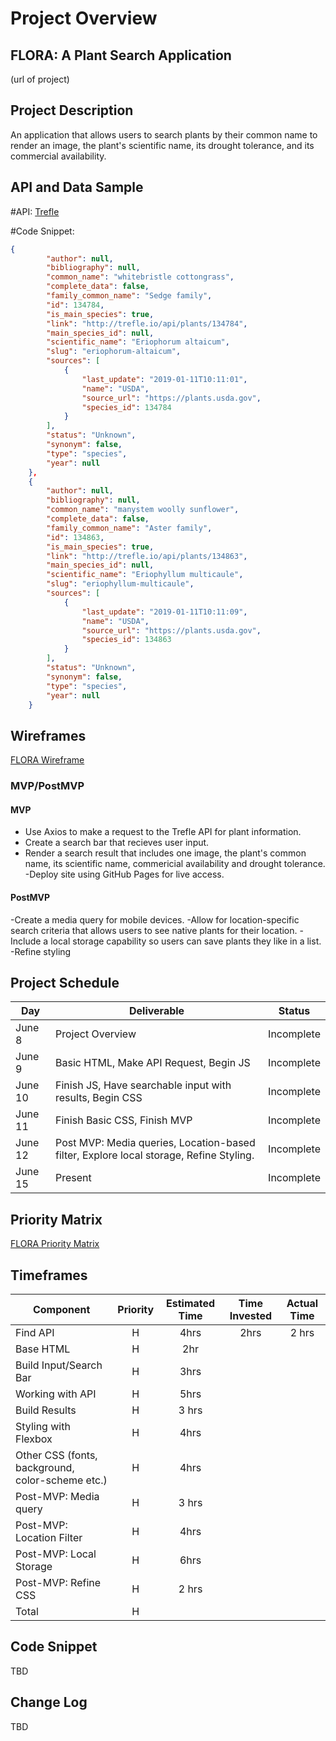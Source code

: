 # Project Overview

## FLORA: A Plant Search Application

(url of project)

## Project Description

An application that allows users to search plants by their common name to render an image, the plant's scientific name, its drought tolerance, and its commercial availability.

## API and Data Sample

#API: 
[Trefle](https://trefle.io/)

#Code Snippet:

```json
{
        "author": null,
        "bibliography": null,
        "common_name": "whitebristle cottongrass",
        "complete_data": false,
        "family_common_name": "Sedge family",
        "id": 134784,
        "is_main_species": true,
        "link": "http://trefle.io/api/plants/134784",
        "main_species_id": null,
        "scientific_name": "Eriophorum altaicum",
        "slug": "eriophorum-altaicum",
        "sources": [
            {
                "last_update": "2019-01-11T10:11:01",
                "name": "USDA",
                "source_url": "https://plants.usda.gov",
                "species_id": 134784
            }
        ],
        "status": "Unknown",
        "synonym": false,
        "type": "species",
        "year": null
    },
    {
        "author": null,
        "bibliography": null,
        "common_name": "manystem woolly sunflower",
        "complete_data": false,
        "family_common_name": "Aster family",
        "id": 134863,
        "is_main_species": true,
        "link": "http://trefle.io/api/plants/134863",
        "main_species_id": null,
        "scientific_name": "Eriophyllum multicaule",
        "slug": "eriophyllum-multicaule",
        "sources": [
            {
                "last_update": "2019-01-11T10:11:09",
                "name": "USDA",
                "source_url": "https://plants.usda.gov",
                "species_id": 134863
            }
        ],
        "status": "Unknown",
        "synonym": false,
        "type": "species",
        "year": null
    }
```

## Wireframes
[FLORA Wireframe](https://wireframe.cc/VQ6qlH)

### MVP/PostMVP
#### MVP 

- Use Axios to make a request to the Trefle API for plant information. 
- Create a search bar that recieves user input.
- Render a search result that includes one image, the plant's common name, its scientific name, commericial availability and drought tolerance. 
-Deploy site using GitHub Pages for live access. 

#### PostMVP  
-Create a media query for mobile devices. 
-Allow for location-specific search criteria that allows users to see native plants for their location. 
-Include a local storage capability so users can save plants they like in a list.
-Refine styling


## Project Schedule

|  Day | Deliverable | Status
|---|---| ---|
|June 8| Project Overview | Incomplete
|June 9| Basic HTML, Make API Request, Begin JS | Incomplete
|June 10| Finish JS, Have searchable input with results, Begin CSS | Incomplete
|June 11| Finish Basic CSS, Finish MVP | Incomplete
|June 12| Post MVP: Media queries, Location-based filter, Explore local storage, Refine Styling.| Incomplete
|June 15| Present | Incomplete

## Priority Matrix

[FLORA Priority Matrix](https://app.conceptboard.com/board/ug3x-zmum-c2md-ibp1-conb)

## Timeframes

| Component | Priority | Estimated Time | Time Invested | Actual Time |
| --- | :---: |  :---: | :---: | :---: |
| Find API | H | 4hrs | 2hrs | 2 hrs|
| Base HTML | H | 2hr | | |
| Build Input/Search Bar | H | 3hrs| | |
| Working with API | H | 5hrs | | |
| Build Results | H | 3 hrs | | |
| Styling with Flexbox | H | 4hrs | | |
| Other CSS (fonts, background, color-scheme etc.) | H | 4hrs | | |
| Post-MVP: Media query | H | 3 hrs | | |
| Post-MVP: Location Filter | H | 4hrs | | |
| Post-MVP: Local Storage | H | 6hrs | | |
| Post-MVP: Refine CSS | H | 2 hrs| | | |
| Total | H | | | |

## Code Snippet

TBD

## Change Log

TBD
